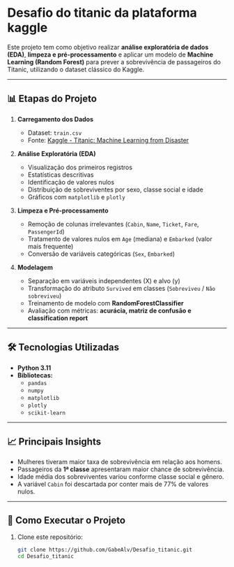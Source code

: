 # Desafio do titanic da plataforma kaggle

Este projeto tem como objetivo realizar **análise exploratória de dados (EDA)**, **limpeza e pré-processamento** e aplicar um modelo de **Machine Learning (Random Forest)** para prever a sobrevivência de passageiros do Titanic, utilizando o dataset clássico do Kaggle.

---

## 📊 Etapas do Projeto

1. **Carregamento dos Dados**
   - Dataset: `train.csv`
   - Fonte: [Kaggle - Titanic: Machine Learning from Disaster](https://www.kaggle.com/c/titanic)

2. **Análise Exploratória (EDA)**
   - Visualização dos primeiros registros
   - Estatísticas descritivas
   - Identificação de valores nulos
   - Distribuição de sobreviventes por sexo, classe social e idade
   - Gráficos com `matplotlib` e `plotly`

3. **Limpeza e Pré-processamento**
   - Remoção de colunas irrelevantes (`Cabin`, `Name`, `Ticket`, `Fare`, `PassengerId`)
   - Tratamento de valores nulos em `Age` (mediana) e `Embarked` (valor mais frequente)
   - Conversão de variáveis categóricas (`Sex`, `Embarked`)

4. **Modelagem**
   - Separação em variáveis independentes (X) e alvo (y)
   - Transformação do atributo `Survived` em classes (`Sobreviveu` / `Não sobreviveu`)
   - Treinamento de modelo com **RandomForestClassifier**
   - Avaliação com métricas: **acurácia, matriz de confusão e classification report**

---

## 🛠️ Tecnologias Utilizadas

- **Python 3.11**
- **Bibliotecas:**
  - `pandas`
  - `numpy`
  - `matplotlib`
  - `plotly`
  - `scikit-learn`

---

## 📈 Principais Insights

- Mulheres tiveram maior taxa de sobrevivência em relação aos homens.
- Passageiros da **1ª classe** apresentaram maior chance de sobrevivência.
- Idade média dos sobreviventes variou conforme classe social e gênero.
- A variável `Cabin` foi descartada por conter mais de 77% de valores nulos.

---

## 🚀 Como Executar o Projeto

1. Clone este repositório:
   ```bash
   git clone https://github.com/GabeAlv/Desafio_titanic.git
   cd Desafio_titanic

